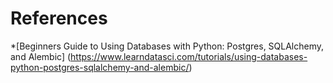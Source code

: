 # References

*[Beginners Guide to Using Databases with Python: Postgres, SQLAlchemy, and Alembic] (https://www.learndatasci.com/tutorials/using-databases-python-postgres-sqlalchemy-and-alembic/)
